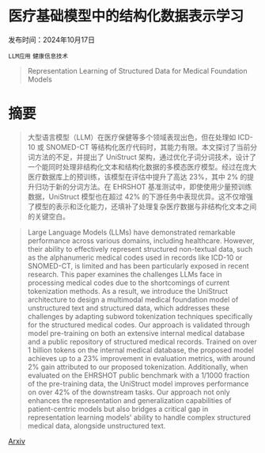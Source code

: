 # 医疗基础模型中的结构化数据表示学习

发布时间：2024年10月17日

`LLM应用` `健康信息技术`

> Representation Learning of Structured Data for Medical Foundation Models

# 摘要

> 大型语言模型（LLM）在医疗保健等多个领域表现出色，但在处理如 ICD-10 或 SNOMED-CT 等结构化医疗代码时，其能力有限。本文探讨了当前分词方法的不足，并提出了 UniStruct 架构，通过优化子词分词技术，设计了一个能同时处理非结构化文本和结构化数据的多模态医疗模型。经过在庞大医疗数据库上的预训练，该模型在评估中提升了高达 23%，其中 2% 的提升归功于新的分词方法。在 EHRSHOT 基准测试中，即使使用少量预训练数据，UniStruct 模型也在超过 42% 的下游任务中表现优异。这不仅增强了模型的表示和泛化能力，还填补了处理复杂医疗数据与非结构化文本之间的关键空白。

> Large Language Models (LLMs) have demonstrated remarkable performance across various domains, including healthcare. However, their ability to effectively represent structured non-textual data, such as the alphanumeric medical codes used in records like ICD-10 or SNOMED-CT, is limited and has been particularly exposed in recent research. This paper examines the challenges LLMs face in processing medical codes due to the shortcomings of current tokenization methods. As a result, we introduce the UniStruct architecture to design a multimodal medical foundation model of unstructured text and structured data, which addresses these challenges by adapting subword tokenization techniques specifically for the structured medical codes. Our approach is validated through model pre-training on both an extensive internal medical database and a public repository of structured medical records. Trained on over 1 billion tokens on the internal medical database, the proposed model achieves up to a 23% improvement in evaluation metrics, with around 2% gain attributed to our proposed tokenization. Additionally, when evaluated on the EHRSHOT public benchmark with a 1/1000 fraction of the pre-training data, the UniStruct model improves performance on over 42% of the downstream tasks. Our approach not only enhances the representation and generalization capabilities of patient-centric models but also bridges a critical gap in representation learning models' ability to handle complex structured medical data, alongside unstructured text.

[Arxiv](https://arxiv.org/abs/2410.13351)